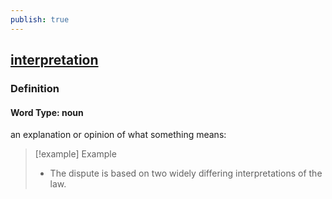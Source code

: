 ```yaml
---
publish: true
---
```


## [interpretation](https://dictionary.cambridge.org/dictionary/english/interpretation)

### Definition
#### Word Type: noun
an explanation or opinion of what something means:

>[!example] Example
> - The dispute is based on two widely differing interpretations of the law.
